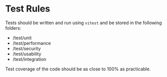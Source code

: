 # Test Rules

Tests should be written and run using `vitest` and be stored in the following folders:

- /test/unit
- /test/performance
- /test/security
- /test/usability
- /test/integration



Test coverage of the code should be as close to 100% as practicable.